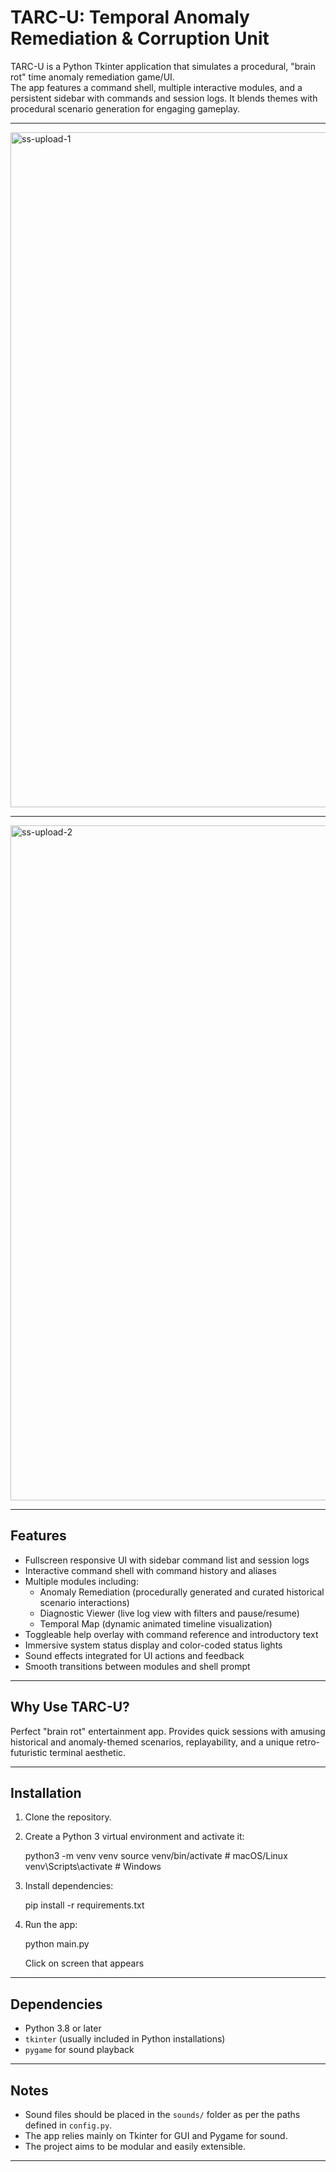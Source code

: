 # TARC-U: Temporal Anomaly Remediation & Corruption Unit

TARC-U is a Python Tkinter application that simulates a procedural, "brain rot" time anomaly remediation game/UI.  
The app features a command shell, multiple interactive modules, and a persistent sidebar with commands and session logs. It blends themes with procedural scenario generation for engaging gameplay.

---

<img width="1920" height="1080" alt="ss-upload-1" src="https://github.com/user-attachments/assets/9d0f9b49-92f9-4486-8362-f082911d1709" />

---

<img width="1920" height="1080" alt="ss-upload-2" src="https://github.com/user-attachments/assets/0ed3223c-da32-4148-bca8-69df28412132" />

---

## Features

- Fullscreen responsive UI with sidebar command list and session logs
- Interactive command shell with command history and aliases
- Multiple modules including:
  - Anomaly Remediation (procedurally generated and curated historical scenario interactions)
  - Diagnostic Viewer (live log view with filters and pause/resume)
  - Temporal Map (dynamic animated timeline visualization)
- Toggleable help overlay with command reference and introductory text
- Immersive system status display and color-coded status lights
- Sound effects integrated for UI actions and feedback
- Smooth transitions between modules and shell prompt

---

## Why Use TARC-U?

Perfect "brain rot" entertainment app. Provides quick sessions with amusing historical and anomaly-themed scenarios, replayability, and a unique retro-futuristic terminal aesthetic.

---

## Installation

1. Clone the repository.

2. Create a Python 3 virtual environment and activate it:
   
    python3 -m venv venv
    source venv/bin/activate # macOS/Linux
    venv\Scripts\activate # Windows

3. Install dependencies:

    pip install -r requirements.txt

4. Run the app:

    python main.py

    Click on screen that appears

---

## Dependencies

- Python 3.8 or later
- `tkinter` (usually included in Python installations)
- `pygame` for sound playback

---

## Notes

- Sound files should be placed in the `sounds/` folder as per the paths defined in `config.py`.
- The app relies mainly on Tkinter for GUI and Pygame for sound.
- The project aims to be modular and easily extensible.

---
